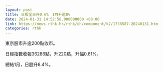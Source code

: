 ```yaml
---
layout: post
title: 日股全日升0.6%　1月升逾8%
date: 2024-01-31 14:52:58.000000000 +08:00
link: https://news.rthk.hk/rthk/ch/component/k2/1738587-20240131.htm
categories: rthk
---
```


東京股市升逾200點收市。

日經指數收報36286點，升220點，升幅0.61%。

總結1月，日股升8.4%。
